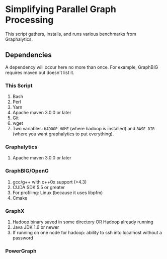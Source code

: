 # Simplifying Parallel Graph Processing
This script gathers, installs, and runs various benchmarks from Graphalytics.

## Dependencies
A dependency will occur here no more than once. For example, GraphBIG requires maven but doesn't list it.
### This Script
1. Bash
2. Perl
3. Yarn
4. Apache maven 3.0.0 or later
5. Git
6. wget
7. Two variables: ```HADOOP_HOME``` (where hadoop is installed) and ```BASE_DIR``` (where you want graphalytics to put everything).

### Graphalytics
1. Apache maven 3.0.0 or later

### GraphBIG/OpenG
1. gcc/g++ with c++0x support (>4.3)
2. CUDA SDK 5.5 or greater
3. For profiling: Linux (because it uses libpfm) 
4. Cmake

### GraphX
1. Hadoop binary saved in some directory OR Hadoop already running
2. Java JDK 1.6 or newer
3. If running on one node for hadoop: ability to ssh into localhost without a password

### PowerGraph

